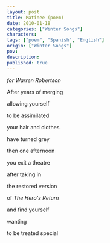 ```yaml
---
layout: post
title: Matinee (poem)
date: 2010-01-18
categories: ["Winter Songs"]
characters: 
tags: ["poem", "Spanish", "English"]
origin: ["Winter Songs"]
pov: 
description: 
published: true
---
```


*for Warren Robertson*

After years of merging

allowing yourself

to be assimilated

your hair and clothes

have turned grey

then one afternoon

you exit a theatre

after taking in

the restored version

of *The Hero's Return*

and find yourself

wanting

to be treated special
